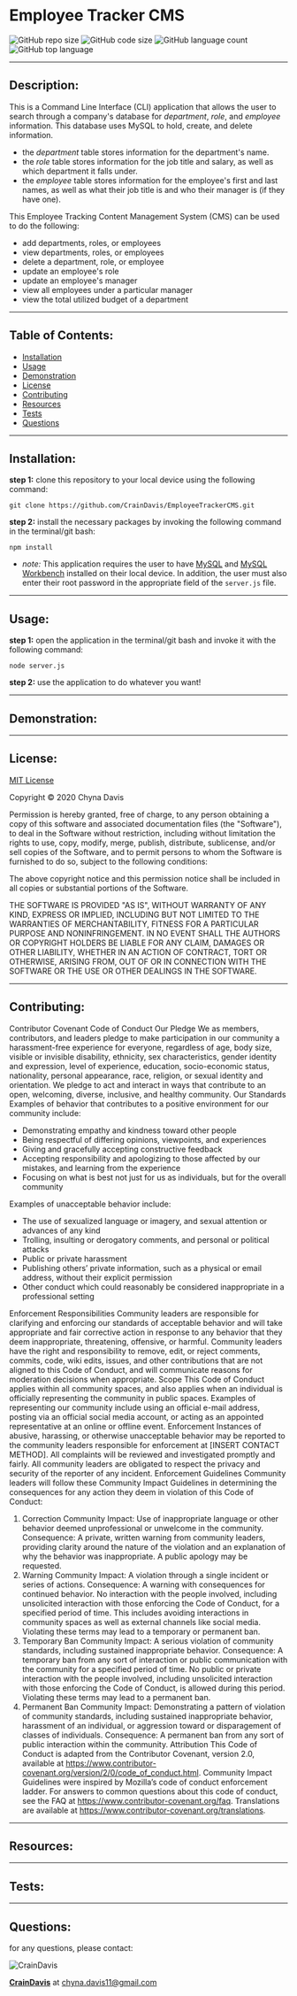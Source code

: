 # Employee Tracker CMS
  ![GitHub repo size](https://img.shields.io/github/repo-size/CrainDavis/EmployeeTrackerCMS?style=for-the-badge) ![GitHub code size](https://img.shields.io/github/languages/code-size/CrainDavis/EmployeeTrackerCMS?color=gold&style=for-the-badge) ![GitHub language count](https://img.shields.io/github/languages/count/CrainDavis/EmployeeTrackerCMS?color=green&style=for-the-badge) ![GitHub top language](https://img.shields.io/github/languages/top/CrainDavis/EmployeeTrackerCMS?color=red&style=for-the-badge)

---

## Description:
This is a Command Line Interface (CLI) application that allows the user to search through a company's database for *department*, *role*, and *employee* information. This database uses MySQL to hold, create, and delete information.
  * the *department* table stores information for the department's name.
  * the *role* table stores information for the job title and salary, as well as which department it falls under.
  * the *employee* table stores information for the employee's first and last names, as well as what their job title is and who their manager is (if they have one).

This Employee Tracking Content Management System (CMS) can be used to do the following:
  * add departments, roles, or employees
  * view departments, roles, or employees
  * delete a department, role, or employee
  * update an employee's role
  * update an employee's manager
  * view all employees under a particular manager
  * view the total utilized budget of a department

---

## Table of Contents:
* [Installation](#installation)
* [Usage](#usage)
* [Demonstration](#demonstration)
* [License](#license)
* [Contributing](#contributing)
* [Resources](#resources)
* [Tests](#tests)
* [Questions](#questions)

---

## Installation:
__step 1:__ clone this repository to your local device using the following command:
```
git clone https://github.com/CrainDavis/EmployeeTrackerCMS.git
```

__step 2:__ install the necessary packages by invoking the following command in the terminal/git bash:
```
npm install
```

* *note:* This application requires the user to have [MySQL](https://dev.mysql.com/downloads/windows/installer/8.0.html) and [MySQL Workbench](https://dev.mysql.com/downloads/workbench/) installed on their local device. In addition, the user must also enter their root password in the appropriate field of the `server.js` file.

---

## Usage:
__step 1:__ open the application in the terminal/git bash and invoke it with the following command:
```
node server.js
```

__step 2:__ use the application to do whatever you want!

---

## Demonstration:

---

## License:
[MIT License](https://opensource.org/licenses/MIT)

Copyright © 2020 Chyna Davis

Permission is hereby granted, free of charge, to any person obtaining a copy
of this software and associated documentation files (the "Software"), to deal
in the Software without restriction, including without limitation the rights
to use, copy, modify, merge, publish, distribute, sublicense, and/or sell
copies of the Software, and to permit persons to whom the Software is
furnished to do so, subject to the following conditions:

The above copyright notice and this permission notice shall be included in all
copies or substantial portions of the Software.

THE SOFTWARE IS PROVIDED "AS IS", WITHOUT WARRANTY OF ANY KIND, EXPRESS OR
IMPLIED, INCLUDING BUT NOT LIMITED TO THE WARRANTIES OF MERCHANTABILITY,
FITNESS FOR A PARTICULAR PURPOSE AND NONINFRINGEMENT. IN NO EVENT SHALL THE
AUTHORS OR COPYRIGHT HOLDERS BE LIABLE FOR ANY CLAIM, DAMAGES OR OTHER
LIABILITY, WHETHER IN AN ACTION OF CONTRACT, TORT OR OTHERWISE, ARISING FROM,
OUT OF OR IN CONNECTION WITH THE SOFTWARE OR THE USE OR OTHER DEALINGS IN THE
SOFTWARE.

---

## Contributing:
Contributor Covenant Code of Conduct
Our Pledge
We as members, contributors, and leaders pledge to make participation in our
community a harassment-free experience for everyone, regardless of age, body
size, visible or invisible disability, ethnicity, sex characteristics, gender
identity and expression, level of experience, education, socio-economic status,
nationality, personal appearance, race, religion, or sexual identity
and orientation.
We pledge to act and interact in ways that contribute to an open, welcoming,
diverse, inclusive, and healthy community.
Our Standards
Examples of behavior that contributes to a positive environment for our
community include:

* Demonstrating empathy and kindness toward other people
* Being respectful of differing opinions, viewpoints, and experiences
* Giving and gracefully accepting constructive feedback
* Accepting responsibility and apologizing to those affected by our mistakes,
and learning from the experience
* Focusing on what is best not just for us as individuals, but for the
overall community

Examples of unacceptable behavior include:

* The use of sexualized language or imagery, and sexual attention or
advances of any kind
* Trolling, insulting or derogatory comments, and personal or political attacks
* Public or private harassment
* Publishing others’ private information, such as a physical or email
address, without their explicit permission
* Other conduct which could reasonably be considered inappropriate in a
professional setting

Enforcement Responsibilities
Community leaders are responsible for clarifying and enforcing our standards of
acceptable behavior and will take appropriate and fair corrective action in
response to any behavior that they deem inappropriate, threatening, offensive,
or harmful.
Community leaders have the right and responsibility to remove, edit, or reject
comments, commits, code, wiki edits, issues, and other contributions that are
not aligned to this Code of Conduct, and will communicate reasons for moderation
decisions when appropriate.
Scope
This Code of Conduct applies within all community spaces, and also applies when
an individual is officially representing the community in public spaces.
Examples of representing our community include using an official e-mail address,
posting via an official social media account, or acting as an appointed
representative at an online or offline event.
Enforcement
Instances of abusive, harassing, or otherwise unacceptable behavior may be
reported to the community leaders responsible for enforcement at
[INSERT CONTACT METHOD].
All complaints will be reviewed and investigated promptly and fairly.
All community leaders are obligated to respect the privacy and security of the
reporter of any incident.
Enforcement Guidelines
Community leaders will follow these Community Impact Guidelines in determining
the consequences for any action they deem in violation of this Code of Conduct:
1. Correction
Community Impact: Use of inappropriate language or other behavior deemed
unprofessional or unwelcome in the community.
Consequence: A private, written warning from community leaders, providing
clarity around the nature of the violation and an explanation of why the
behavior was inappropriate. A public apology may be requested.
2. Warning
Community Impact: A violation through a single incident or series
of actions.
Consequence: A warning with consequences for continued behavior. No
interaction with the people involved, including unsolicited interaction with
those enforcing the Code of Conduct, for a specified period of time. This
includes avoiding interactions in community spaces as well as external channels
like social media. Violating these terms may lead to a temporary or
permanent ban.
3. Temporary Ban
Community Impact: A serious violation of community standards, including
sustained inappropriate behavior.
Consequence: A temporary ban from any sort of interaction or public
communication with the community for a specified period of time. No public or
private interaction with the people involved, including unsolicited interaction
with those enforcing the Code of Conduct, is allowed during this period.
Violating these terms may lead to a permanent ban.
4. Permanent Ban
Community Impact: Demonstrating a pattern of violation of community
standards, including sustained inappropriate behavior,  harassment of an
individual, or aggression toward or disparagement of classes of individuals.
Consequence: A permanent ban from any sort of public interaction within
the community.
Attribution
This Code of Conduct is adapted from the Contributor Covenant,
version 2.0, available at
https://www.contributor-covenant.org/version/2/0/code_of_conduct.html.
Community Impact Guidelines were inspired by Mozilla’s code of conduct
enforcement ladder.
For answers to common questions about this code of conduct, see the FAQ at
https://www.contributor-covenant.org/faq. Translations are available at
https://www.contributor-covenant.org/translations.

---

## Resources:

---

## Tests:

---

## Questions: 
for any questions, please contact:

![CrainDavis](https://avatars0.githubusercontent.com/u/59345254?v=4) 

__[CrainDavis](https://github.com/CrainDavis)__ at chyna.davis11@gmail.com

